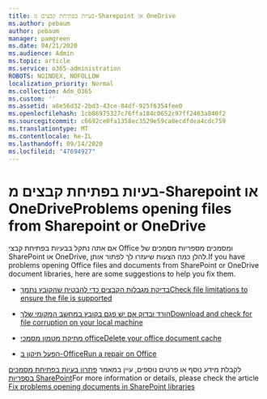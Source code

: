 ```yaml
---
title: בעיות בפתיחת קבצים מ-Sharepoint או OneDrive
ms.author: pebaum
author: pebaum
manager: pamgreen
ms.date: 04/21/2020
ms.audience: Admin
ms.topic: article
ms.service: o365-administration
ROBOTS: NOINDEX, NOFOLLOW
localization_priority: Normal
ms.collection: Adm_O365
ms.custom: ''
ms.assetid: a8e56d32-2bd3-43ce-84df-925f6354fee0
ms.openlocfilehash: 1cb86975327c76ffa184c0652c97ff2463a840f2
ms.sourcegitcommit: c6692ce0fa1358ec3529e59ca0ecdfdea4cdc759
ms.translationtype: MT
ms.contentlocale: he-IL
ms.lasthandoff: 09/14/2020
ms.locfileid: "47694927"
---
```

# <a name="problems-opening-files-from-sharepoint-or-onedrive"></a><span data-ttu-id="9261c-102">בעיות בפתיחת קבצים מ-Sharepoint או OneDrive</span><span class="sxs-lookup"><span data-stu-id="9261c-102">Problems opening files from Sharepoint or OneDrive</span></span> 


<span data-ttu-id="9261c-103">אם אתה נתקל בבעיות בפתיחת קבצי Office ומסמכים מספריות מסמכים של SharePoint או OneDrive, להלן כמה הצעות שיעזרו לך לפתור אותן.</span><span class="sxs-lookup"><span data-stu-id="9261c-103">If you have problems opening Office files and documents from SharePoint or OneDrive document libraries, here are some suggestions to help you fix them.</span></span>

- [<span data-ttu-id="9261c-104">בדיקת מגבלות הקבצים כדי להבטיח שהקובץ נתמך</span><span class="sxs-lookup"><span data-stu-id="9261c-104">Check file limitations to ensure the file is supported</span></span>](https://support.office.com/article/Invalid-file-names-and-file-types-in-OneDrive-OneDrive-for-Business-and-SharePoint-64883a5d-228e-48f5-b3d2-eb39e07630fa)

- [<span data-ttu-id="9261c-105">הורד ובדוק אם יש פגם בקובץ במחשב המקומי שלך</span><span class="sxs-lookup"><span data-stu-id="9261c-105">Download and check for file corruption on your local machine</span></span>](https://support.office.com/article/How-to-recover-missing-deleted-or-corrupted-items-in-SharePoint-Online-and-OneDrive-for-Business-3d748edf-c072-46c9-81a4-4989056ebc87[])

- [<span data-ttu-id="9261c-106">מחיקת מטמון מסמכי office</span><span class="sxs-lookup"><span data-stu-id="9261c-106">Delete your office document cache</span></span>](https://support.office.com/article/Delete-your-Office-Document-Cache-b1d3765e-d71b-4bb8-99ca-acd22c42995d)

- [<span data-ttu-id="9261c-107">הפעל תיקון ב-Office</span><span class="sxs-lookup"><span data-stu-id="9261c-107">Run a repair on Office</span></span>](https://support.office.com/Article/Repair-an-Office-application-7821d4b6-7c1d-4205-aa0e-a6b40c5bb88b)

<span data-ttu-id="9261c-108">לקבלת מידע נוסף או פרטים נוספים, עיין במאמר [פתרון בעיות בפתיחת מסמכים בספריות SharePoint](https://support.office.com/article/Fix-problems-opening-documents-in-SharePoint-libraries-31329FA1-4AD0-47FC-95D8-BB0C5B12A536)</span><span class="sxs-lookup"><span data-stu-id="9261c-108">For more information or details, please check the article [Fix problems opening documents in SharePoint libraries](https://support.office.com/article/Fix-problems-opening-documents-in-SharePoint-libraries-31329FA1-4AD0-47FC-95D8-BB0C5B12A536)</span></span>

